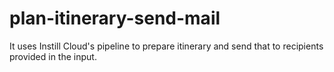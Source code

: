 # plan-itinerary-send-mail
It uses Instill Cloud's pipeline to prepare itinerary and send that to recipients provided in the input.
